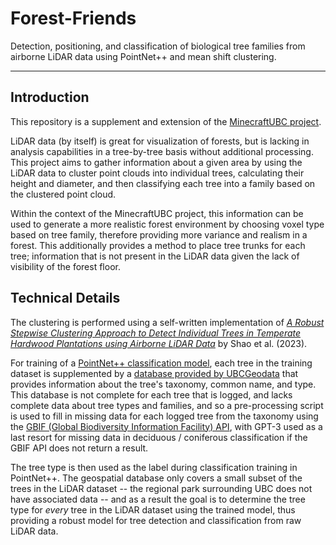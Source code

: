 # Forest-Friends

Detection, positioning, and classification of biological tree families from airborne LiDAR data using PointNet++ and mean shift clustering.

___

## Introduction

This repository is a supplement and extension of the [MinecraftUBC project](https://github.com/ashtanmistal/minecraftUBC).

LiDAR data (by itself) is great for visualization of forests, but is lacking in analysis capabilities in a tree-by-tree basis without additional processing. This project aims to gather information about a given area by using the LiDAR data to cluster point clouds into individual trees, calculating their height and diameter, and then classifying each tree into a family based on the clustered point cloud.

Within the context of the MinecraftUBC project, this information can be used to generate a more realistic forest environment by choosing voxel type based on tree family, therefore providing more variance and realism in a forest. This additionally provides a method to place tree trunks for each tree; information that is not present in the LiDAR data given the lack of visibility of the forest floor.

## Technical Details

The clustering is performed using a self-written implementation of [*A Robust Stepwise Clustering Approach to Detect Individual Trees in Temperate Hardwood Plantations using Airborne LiDAR Data*](https://doi.org/10.3390/rs15051241) by Shao et al. (2023).

For training of a [PointNet++ classification model](https://doi.org/10.48550/arXiv.1706.02413), each tree in the training dataset is supplemented by a [database provided by UBCGeodata](https://github.com/UBCGeodata/ubc-geospatial-opendata) that provides information about the tree's taxonomy, common name, and type. This database is not complete for each tree that is logged, and lacks complete data about tree types and families, and so a pre-processing script is used to fill in missing data for each logged tree from the taxonomy using the [GBIF (Global Biodiversity Information Facility) API](https://www.gbif.org/developer/summary), with GPT-3 used as a last resort for missing data in deciduous / coniferous classification if the GBIF API does not return a result.

The tree type is then used as the label during classification training in PointNet++. The geospatial database only covers a small subset of the trees in the LiDAR dataset -- the regional park surrounding UBC does not have associated data -- and as a result the goal is to determine the tree type for *every* tree in the LiDAR dataset using the trained model, thus providing a robust model for tree detection and classification from raw LiDAR data.
